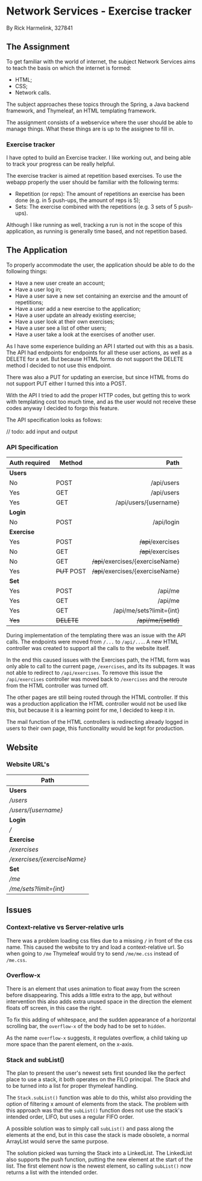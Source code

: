 # Network Services - Exercise tracker
By Rick Harmelink,
327841

## The Assignment
To get familiar with the world of internet, the subject Network Services aims to teach the basis on which the internet is formed:
* HTML;
* CSS;
* Network calls.

The subject approaches these topics through the Spring, a Java backend framework, and Thymeleaf, an HTML templating framework.

The assignment consists of a webservice where the user should be able to manage things.
What these things are is up to the assignee to fill in.

### Exercise tracker
I have opted to build an Exercise tracker. I like working out, and being able to track your progress can be really helpful.

The exercise tracker is aimed at repetition based exercises.
To use the webapp properly the user should be familiar with the following terms:
* Repetition (or reps): The amount of repetitions an exercise has been done (e.g. in 5 push-ups, the amount of reps is 5);
* Sets: The exercise combined with the repetitions (e.g. 3 sets of 5 push-ups).

Although I like running as well, tracking a run is not in the scope of this application, as running is generally time based, and not repetition based.

## The Application
To properly accommodate the user, the application should be able to do the following things:
* Have a new user create an account;
* Have a user log in;
* Have a user save a new set containing an exercise and the amount of repetitions;
* Have a user add a new exercise to the application;
* Have a user update an already existing exercise;
* Have a user look at their own exercises;
* Have a user see a list of other users;
* Have a user take a look at the exercises of another user.

As I have some experience building an API I started out with this as a basis.
The API had endpoints for endpoints for all these user actions, as well as a DELETE for a set.
But because HTML forms do not support the DELETE method I decided to not use this endpoint.

There was also a PUT for updating an exercise, but since HTML froms do not support PUT either I turned this into a POST.

With the API I tried to add the proper HTTP codes, but getting this to work with templating cost too much time, and as the user would not receive these codes anyway I decided to forgo this feature.

The API specification looks as follows:

// todo: add input and output
### API Specification
| Auth required | Method | Path |
| :------------ | ------ | ---: |
| **Users** |
| No | POST | /api/users |
| Yes | GET | /api/users |
| Yes | GET | /api/users/{username} |
| **Login** |
| No | POST | /api/login |
| **Exercise** |
| Yes | POST | ~~/api~~/exercises |
| No | GET | ~~/api~~/exercises |
| No | GET | ~~/api~~/exercises/{exerciseName} |
| Yes | ~~PUT~~ POST | ~~/api~~/exercises/{exerciseName} |
| **Set** |
| Yes | POST | /api/me |
| Yes | GET | /api/me |
| Yes | GET | /api/me/sets?limit={int} |
| ~~Yes~~ | ~~DELETE~~ | ~~/api/me/{setId}~~ |

During implementation of the templating there was an issue with the API calls. The endpoints were moved from `/...` to `/api/...`.
A new HTML controller was created to support all the calls to the website itself.

In the end this caused issues with the Exercises path, the HTML form was only able to call to the current page, `/exercises`, and its its subpages.
It was not able to redirect to `/api/exercises`.
To remove this issue the `/api/exercises` controller was moved back to `/exercises` and the reroute from the HTML controller was turned off.

The other pages are still being routed through the HTML controller.
If this was a production application the HTML controller would not be used like this, but because it is a learning point for me, I decided to keep it in.

The mail function of the HTML controllers is redirecting already logged in users to their own page, this functionality would be kept for production. 

## Website
### Website URL's
| Path |
| ---- |
| **Users** |
| */users* |
| */users/{username}* |
| **Login** |
| */* |
| **Exercise** |
| */exercises* |
| */exercises/{exerciseName}* |
| **Set** |
| */me* |
| */me/sets?limit={int}* |



## Issues
### Context-relative vs Server-relative urls
There was a problem loading css files due to a missing `/` in front of the css name.
This caused the website to try and load a context-relative url.
So when going to `/me` Thymeleaf would try to send `/me/me.css` instead of `/me.css`.

### Overflow-x
There is an element that uses animation to float away from the screen before disappearing.
This adds a little extra to the app, but without intervention this also adds extra unused space in the direction the element floats off screen, in this case the right.

To fix this adding of whitespace, and the sudden appearance of a horizontal scrolling bar, the `overflow-x` of the body had to be set to `hidden`.

As the name `overflow-x` suggests, it regulates overflow, a child taking up more space than the parent element, on the x-axis.

### Stack and subList()
The plan to present the user's newest sets first sounded like the perfect place to use a stack, it both operates on the FILO principal.
The Stack ahd to be turned into a list for proper thymeleaf handling.

The `Stack.subList()` function was able to do this, whilst also providing the option of filtering x amount of elements from the stack.
The problem with this approach was that the `subList()` function does not use the stack's intended order, LIFO, but uses a regular FIFO order.

A possible solution was to simply call `subList()` and pass along the elements at the end, but in this case the stack is made obsolete, a normal ArrayList would serve the same purpose.

The solution picked was turning the Stack into a LinkedList. The LinkedList also supports the push function, putting the new element at the start of the list.
The first element now is the newest element, so calling `subList()` now returns a list with the intended order.
